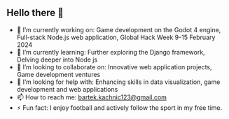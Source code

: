 ## Hello there 👋



- 🔭 I’m currently working on: Game development on the Godot 4 engine, Full-stack Node.js web application, Global Hack Week 9-15 February 2024
- 🌱 I’m currently learning: Further exploring the Django framework, Delving deeper into Node js
- 👯 I’m looking to collaborate on: Innovative web application projects, Game development ventures
- 🤔 I’m looking for help with:  Enhancing skills in data visualization, game development and web applications
- 📫 How to reach me: bartek.kachnic123@gmail.com
- ⚡ Fun fact: I enjoy football and actively follow the sport in my free time.

